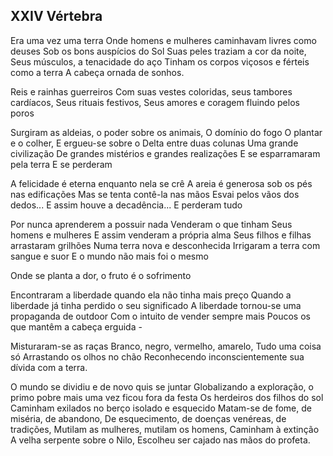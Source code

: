 ## XXIV Vértebra

Era uma vez uma terra
Onde homens e mulheres caminhavam livres como deuses
Sob os bons auspícios do Sol
Suas peles traziam a cor da noite,
Seus músculos, a tenacidade do aço
Tinham os corpos viçosos e férteis como a terra
A cabeça ornada de sonhos.

Reis e rainhas guerreiros
Com suas vestes coloridas, seus tambores cardíacos,
Seus rituais festivos,
Seus amores e coragem fluindo pelos poros

Surgiram as aldeias, o poder sobre os animais,
O domínio do fogo
O plantar e o colher,
E ergueu-se sobre o Delta entre duas colunas
Uma grande civilização
De grandes mistérios e grandes realizações
E se esparramaram pela terra
E se perderam

A felicidade é eterna enquanto nela se crê
A areia é generosa sob os pés nas edificações
Mas se tenta contê-la nas mãos
Esvai pelos vãos dos dedos...
E assim houve a decadência...
E perderam tudo

Por nunca aprenderem a possuir nada
Venderam o que tinham
Seus homens e mulheres
E assim venderam a própria alma
Seus filhos e filhas arrastaram grilhões
Numa terra nova e desconhecida
Irrigaram a terra com sangue e suor
E o mundo não mais foi o mesmo

Onde se planta a dor, o fruto é o sofrimento

Encontraram a liberdade quando ela não tinha mais preço
Quando a liberdade já tinha perdido o seu significado
A liberdade tornou-se uma propaganda de outdoor
Com o intuito de vender sempre mais
Poucos os que mantêm a cabeça erguida -

Misturaram-se as raças
Branco, negro, vermelho, amarelo,
Tudo uma coisa só
Arrastando os olhos no chão
Reconhecendo inconscientemente sua dívida com a terra.

O mundo se dividiu e de novo quis se juntar
Globalizando a exploração, o primo pobre mais uma vez ficou fora da festa
Os herdeiros dos filhos do sol
Caminham exilados no berço isolado e esquecido
Matam-se de fome, de miséria, de abandono,
De esquecimento, de doenças venéreas, de tradições,
Mutilam as mulheres, mutilam os homens,
Caminham à extinção
A velha serpente sobre o Nilo,
Escolheu ser cajado nas mãos do profeta.